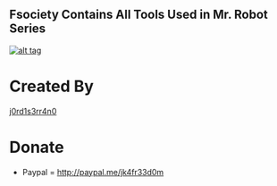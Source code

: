 

## Fsociety Contains All Tools Used in Mr. Robot Series

[![alt tag](https://brokecp.000webhostapp.com/jk/giphy.gif)](https://brokeware.tk)
# Created By
[j0rd1s3rr4n0](https://github.com/j0rd1s3rr4n0)

 # Donate
- Paypal  = http://paypal.me/jk4fr33d0m
